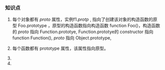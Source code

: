 ### 知识点

1. 每个对象都有 _proto_ 属性，实例f1._protp_ , 指向了创建该对象的构造函数的原型 Foo.prototype  ，原型的构造函数指向构造函数  function Foo()，构造函数的 _proto_ 指向 Function.prototye,  Function.prototye的 constructor 指向 function Function(), _proto_ 指向 Object.prototype, 
2. 每个函数都有 prototype 属性，该属性指向原型。


3. 
3. 